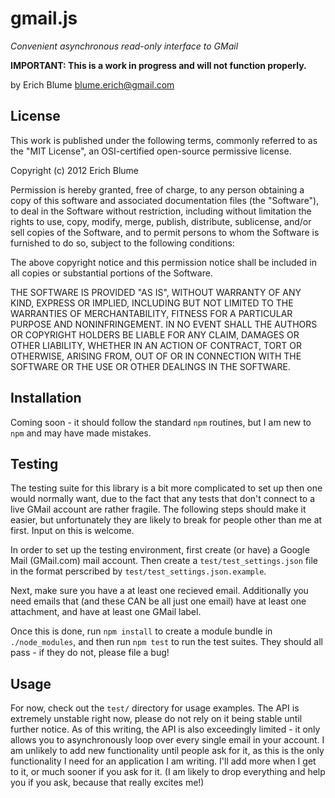 gmail.js
========

*Convenient asynchronous read-only interface to GMail*

**IMPORTANT: This is a work in progress and will not function properly.**

by Erich Blume <blume.erich@gmail.com>

License
-------

This work is published under the following terms, commonly referred to as the
"MIT License", an OSI-certified open-source permissive license.

Copyright (c) 2012 Erich Blume

Permission is hereby granted, free of charge, to any person obtaining a copy of this software and associated documentation files (the "Software"), to deal in the Software without restriction, including without limitation the rights to use, copy, modify, merge, publish, distribute, sublicense, and/or sell copies of the Software, and to permit persons to whom the Software is furnished to do so, subject to the following conditions:

The above copyright notice and this permission notice shall be included in all copies or substantial portions of the Software.

THE SOFTWARE IS PROVIDED "AS IS", WITHOUT WARRANTY OF ANY KIND, EXPRESS OR IMPLIED, INCLUDING BUT NOT LIMITED TO THE WARRANTIES OF MERCHANTABILITY, FITNESS FOR A PARTICULAR PURPOSE AND NONINFRINGEMENT. IN NO EVENT SHALL THE AUTHORS OR COPYRIGHT HOLDERS BE LIABLE FOR ANY CLAIM, DAMAGES OR OTHER LIABILITY, WHETHER IN AN ACTION OF CONTRACT, TORT OR OTHERWISE, ARISING FROM, OUT OF OR IN CONNECTION WITH THE SOFTWARE OR THE USE OR OTHER DEALINGS IN THE SOFTWARE.

Installation
------------

Coming soon - it should follow the standard `npm` routines, but I am new to `npm` and may have made mistakes.

Testing
-------

The testing suite for this library is a bit more complicated to set up then one would normally want, due to the fact that any tests that don't connect to a live GMail account are rather fragile. The following steps should make it easier, but unfortunately they are likely to break for people other than me at first. Input on this is welcome.

In order to set up the testing environment, first create (or have) a Google Mail (GMail.com) mail account. Then create a `test/test_settings.json` file in the format perscribed by `test/test_settings.json.example`.

Next, make sure you have a at least one recieved email. Additionally you need emails that (and these CAN be all just one email) have at least one attachment, and have at least one GMail label.

Once this is done, run `npm install` to create a module bundle in `./node_modules`, and then run `npm test` to run the test suites. They should all pass - if they do not, please file a bug!

Usage
-----

For now, check out the `test/` directory for usage examples. The API is extremely unstable right now, please do not rely on it being stable until further notice. As of this writing, the API is also exceedingly limited - it only allows you to asynchronously loop over every single email in your account. I am unlikely to add new functionality until people ask for it, as this is the only functionality I need for an application I am writing. I'll add more when I get to it, or much sooner if you ask for it. (I am likely to drop everything and help you if you ask, because that really excites me!)
